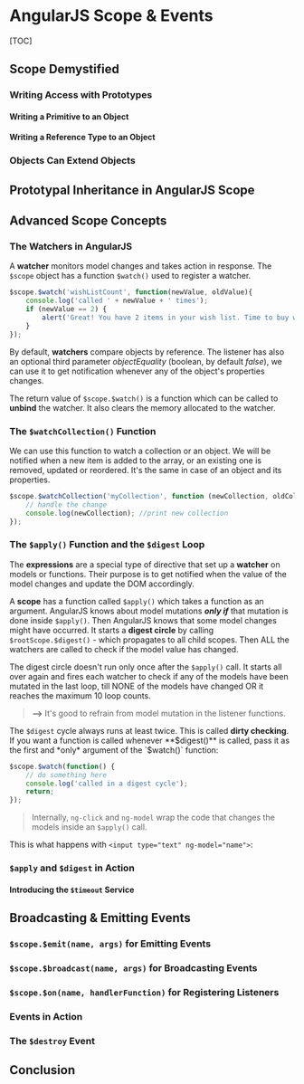 # AngularJS Scope & Events

[TOC]

## Scope Demystified

### Writing Access with Prototypes

#### Writing a Primitive to an Object

#### Writing a Reference Type to an Object

### Objects Can Extend Objects

## Prototypal Inheritance in AngularJS Scope

## Advanced Scope Concepts

### The Watchers in AngularJS

A **watcher** monitors model changes and takes action in response. The `$scope` object has a function `$watch()` used to register a watcher.

```JavaScript
$scope.$watch('wishListCount', function(newValue, oldValue){
    console.log('called ' + newValue + ' times');
    if (newValue == 2) {
	    alert('Great! You have 2 items in your wish list. Time to buy what you love. ');
	}
});
```

By default, **watchers** compare objects by reference. The listener has also an optional third parameter *objectEquality* (boolean, by default *false*), we can use it to get notification whenever any of the object's properties changes.

The return value of `$scope.$watch()` is a function which can be called to **unbind** the watcher. It also clears the memory allocated to the watcher.

### The `$watchCollection()` Function

We can use this function to watch a collection or an object. We will be notified when a new item is added to the array, or an existing one is removed, updated or reordered. It's the same in case of an object and its properties.
```JavaScript
$scope.$watchCollection('myCollection', function (newCollection, oldCollection) {
    // handle the change
    console.log(newCollection); //print new collection
});
```

### The `$apply()` Function and the `$digest` Loop

The **expressions** are a special type of directive that set up a **watcher** on models or functions. Their purpose is to get notified when the value of the model changes and update the DOM accordingly.

A **scope** has a function called `$apply()` which takes a function as an argument. AngularJS knows about model mutations ***only if*** that mutation is done inside `$apply()`. Then AngularJS knows that some model changes might have occurred. It starts a **digest circle** by calling `$rootScope.$digest()` - which propagates to all child scopes. Then ALL the watchers are called to check if the model value has changed.

The digest circle doesn't run only once after the `$apply()` call. It starts all over again and fires each watcher to check if any of the models have been mutated in the last loop, till NONE of the models have changed OR it reaches the maximum 10 loop counts.

> **-->** It's good to refrain from model mutation in the listener functions.

The `$digest` cycle always runs at least twice. This is called **dirty checking**. If you want a function is called whenever **$digest()** is called, pass it as the first and *only* argument of the `$watch()` function:

```JavaScript
$scope.$watch(function() {
    // do something here
    console.log('called in a digest cycle');
    return;
});
```

> Internally, `ng-click` and `ng-model` wrap the code that changes the models inside an `$apply()` call.

This is what happens with `<input type="text" ng-model="name">`:

### `$apply` and `$digest` in Action

#### Introducing the `$timeout` Service

## Broadcasting & Emitting Events

### `$scope.$emit(name, args)` for Emitting Events

### `$scope.$broadcast(name, args)` for Broadcasting Events

### `$scope.$on(name, handlerFunction)` for Registering Listeners

### Events in Action

### The `$destroy` Event

## Conclusion